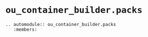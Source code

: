 # `ou_container_builder.packs`

```{eval-rst}
.. automodule:: ou_container_builder.packs
   :members:
```
